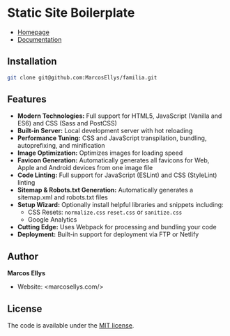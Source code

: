 # Static Site Boilerplate

*   [Homepage](https://marcosellys.com/familia/)
*   [Documentation](https://github.com/MarcosEllys/familia)

## Installation

```bash
git clone git@github.com:MarcosEllys/familia.git
 ```
 
 
 ## Features

* **Modern Technologies:** Full support for HTML5, JavaScript (Vanilla and ES6) and CSS (Sass and PostCSS)
* **Built-in Server:** Local development server with hot reloading
* **Performance Tuning:** CSS and JavaScript transpilation, bundling, autoprefixing, and minification
* **Image Optimization:** Optimizes images for loading speed
* **Favicon Generation:** Automatically generates all favicons for Web, Apple and Android devices from one image file
* **Code Linting:** Full support for JavaScript (ESLint) and CSS (StyleLint) linting
* **Sitemap & Robots.txt Generation:** Automatically generates a sitemap.xml and robots.txt files
* **Setup Wizard:** Optionally install helpful libraries and snippets including:
  * CSS Resets: `normalize.css` `reset.css` or `sanitize.css`
  * Google Analytics
* **Cutting Edge:** Uses Webpack for processing and bundling your code 
* **Deployment:** Built-in support for deployment via FTP or Netlify 

## Author

**Marcos Ellys**

-   Website: <marcosellys.com/>

## License

The code is available under the [MIT license](LICENSE).

